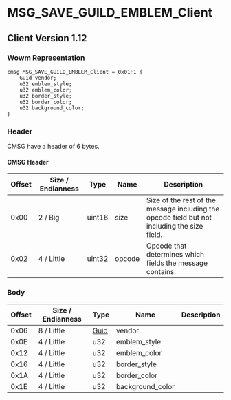 # MSG_SAVE_GUILD_EMBLEM_Client
## Client Version 1.12

### Wowm Representation
```rust,ignore
cmsg MSG_SAVE_GUILD_EMBLEM_Client = 0x01F1 {
    Guid vendor;
    u32 emblem_style;
    u32 emblem_color;
    u32 border_style;
    u32 border_color;
    u32 background_color;
}
```
### Header
CMSG have a header of 6 bytes.

#### CMSG Header
| Offset | Size / Endianness | Type   | Name   | Description |
| ------ | ----------------- | ------ | ------ | ----------- |
| 0x00   | 2 / Big           | uint16 | size   | Size of the rest of the message including the opcode field but not including the size field.|
| 0x02   | 4 / Little        | uint32 | opcode | Opcode that determines which fields the message contains.|
### Body
| Offset | Size / Endianness | Type | Name | Description |
| ------ | ----------------- | ---- | ---- | ----------- |
| 0x06 | 8 / Little | [Guid](../spec/packed-guid.md) | vendor |  |
| 0x0E | 4 / Little | u32 | emblem_style |  |
| 0x12 | 4 / Little | u32 | emblem_color |  |
| 0x16 | 4 / Little | u32 | border_style |  |
| 0x1A | 4 / Little | u32 | border_color |  |
| 0x1E | 4 / Little | u32 | background_color |  |

